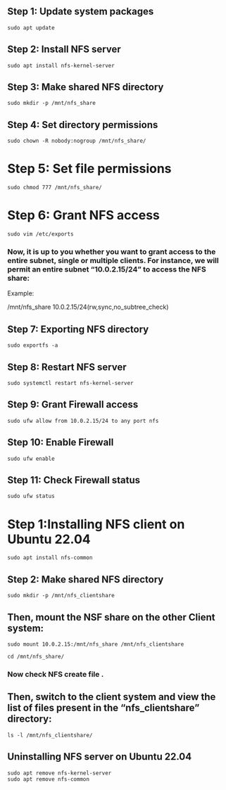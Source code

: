 ## Step 1: Update system packages

	sudo apt update

## Step 2: Install NFS server

	sudo apt install nfs-kernel-server

## Step 3: Make shared NFS directory

	sudo mkdir -p /mnt/nfs_share
	
## Step 4: Set directory permissions

	sudo chown -R nobody:nogroup /mnt/nfs_share/
	
# Step 5: Set file permissions

	sudo chmod 777 /mnt/nfs_share/
	
# Step 6: Grant NFS access

	sudo vim /etc/exports
	
### Now, it is up to you whether you want to grant access to the entire subnet, single or multiple clients. For instance, we will permit an entire subnet “10.0.2.15/24” to access the NFS share:

Example:

/mnt/nfs_share 10.0.2.15/24(rw,sync,no_subtree_check)


## Step 7: Exporting NFS directory

	sudo exportfs -a
	
## Step 8: Restart NFS server

	sudo systemctl restart nfs-kernel-server
	
## Step 9: Grant Firewall access

	sudo ufw allow from 10.0.2.15/24 to any port nfs
	
## Step 10: Enable Firewall

	sudo ufw enable
	
## Step 11: Check Firewall status

	sudo ufw status
	
# Step 1:Installing NFS client on Ubuntu 22.04

	sudo apt install nfs-common

## Step 2: Make shared NFS directory

	sudo mkdir -p /mnt/nfs_clientshare

## Then, mount the NSF share on the other Client system:

	sudo mount 10.0.2.15:/mnt/nfs_share /mnt/nfs_clientshare
	
	cd /mnt/nfs_share/
	
### Now check NFS create file .

## Then, switch to the client system and view the list of files present in the “nfs_clientshare” directory:
	
	ls -l /mnt/nfs_clientshare/
	
## Uninstalling NFS server on Ubuntu 22.04

	sudo apt remove nfs-kernel-server
	sudo apt remove nfs-common

